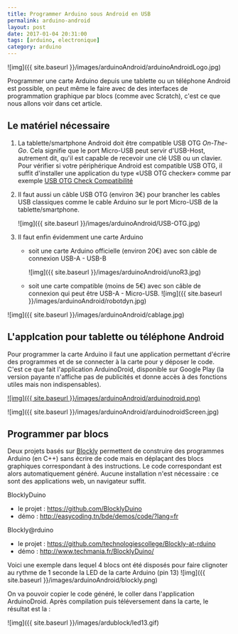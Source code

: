 ```yaml
---
title: Programmer Arduino sous Android en USB
permalink: arduino-android
layout: post
date: 2017-01-04 20:31:00
tags: [arduino, electronique]
category: arduino
---
```


![img]({{ site.baseurl }}/images/arduinoAndroid/arduinoAndroidLogo.jpg)

Programmer une carte Arduino depuis une tablette ou un téléphone Android
est possible, on peut même le faire avec de des interfaces de programmation
graphique par blocs (comme avec Scratch), c'est ce que nous allons voir
dans cet article.


## Le matériel nécessaire

1. La tablette/smartphone Android doit être compatible USB OTG *On-The-Go*. Cela signifie
que le port Micro-USB peut servir d'USB-Host, autrement dit, qu'il est capable
de recevoir une clé USB ou un clavier. Pour vérifier si votre périphérique
Android est compatible USB OTG, il suffit d'installer une application du type
«USB OTG checker» comme par exemple
[USB OTG Check Compatibilité](https://play.google.com/store/apps/details?id=com.faitaujapon.otg&hl=fr)

2. Il faut aussi un câble USB OTG  (environ 3€) pour brancher les cables USB classiques comme le
   cable Arduino sur le port Micro-USB de la tablette/smartphone.

   ![img]({{ site.baseurl }}/images/arduinoAndroid/USB-OTG.jpg)

3. Il faut enfin évidemment une carte Arduino

   - soit une carte Arduino officielle (environ 20€) avec son câble de connexion USB-A - USB-B

     ![img]({{ site.baseurl }}/images/arduinoAndroid/unoR3.jpg)
   - soit une carte compatible (moins de 5€) avec son câble de connexion qui peut être USB-A - Micro-USB.
     ![img]({{ site.baseurl }}/images/arduinoAndroid/robotdyn.jpg)


![img]({{ site.baseurl }}/images/arduinoAndroid/cablage.jpg)

## L'applcation pour tablette ou téléphone Android

Pour programmer la carte Arduino il faut une application permettant
d'écrire des programmes et de se connecter à la carte pour y déposer
le code. C'est ce que fait l'application ArduinoDroid, disponible sur
Google Play (la version payante n'affiche pas de publicités et donne accès à des
fonctions utiles mais non indispensables).


[![img]({{ site.baseurl }}/images/arduinoAndroid/arduinodroid.png)](https://play.google.com/store/apps/details?id=name.antonsmirnov.android.arduinodroid2&hl=fr)

![img]({{ site.baseurl }}/images/arduinoAndroid/arduinodroidScreen.jpg)

## Programmer par blocs

Deux projets basés sur [Blockly](https://fr.wikipedia.org/wiki/Blockly)
permettent de construire des programmes Arduino (en C++) sans écrire de code
mais en déplaçant des blocs graphiques correspondant à des instructions. Le
code correspondant est alors automatiquement généré. Aucune installation n'est
nécessaire : ce sont des applications web, un navigateur suffit.

BlocklyDuino

- le projet : <https://github.com/BlocklyDuino>
- démo : <http://easycoding.tn/bde/demos/code/?lang=fr>

Blockly@rduino

- le projet : <https://github.com/technologiescollege/Blockly-at-rduino>
- démo : <http://www.techmania.fr/BlocklyDuino/>


Voici une exemple dans lequel 4 blocs ont été disposés pour faire clignoter
au rythme de 1 seconde la LED de la carte Arduino (pin 13)
![img]({{ site.baseurl }}/images/arduinoAndroid/blockly.png)

On va pouvoir copier le code généré, le coller dans
l'application ArduinoDroid. Après compilation puis téléversement dans la carte,
le résultat est la :

![img]({{ site.baseurl }}/images/ardublock/led13.gif)


